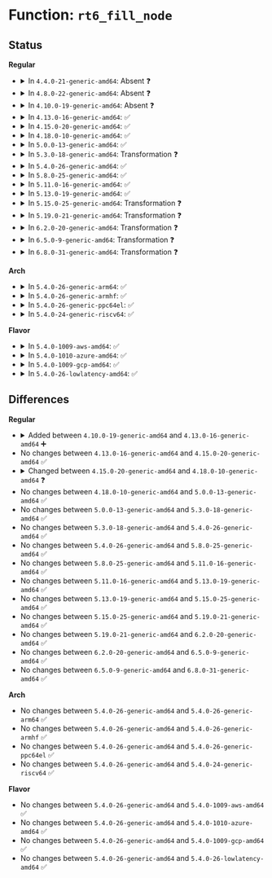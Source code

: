 # Function: <code>rt6_fill_node</code>

## Status
<b>Regular</b>
<ul>
<li>
<details>
<summary>In <code>4.4.0-21-generic-amd64</code>: Absent ❓</summary>

```json
{
  "name": "rt6_fill_node",
  "collision_type": "Unique Static",
  "inline_type": "Selective",
  "funcs": [
    {
      "addr": 18446744071587071392,
      "name": "rt6_fill_node",
      "external": false,
      "loc": "net/ipv6/route.c:3045",
      "file": "net/ipv6/route.c",
      "inline": "not declared, inlined",
      "caller_inline": [],
      "caller_func": [
        "net/ipv6/route.c:inet6_rtm_getroute",
        "net/ipv6/route.c:rt6_dump_route",
        "net/ipv6/route.c:inet6_rt_notify"
      ]
    }
  ],
  "symbols": [
    {
      "addr": 18446744071587071392,
      "name": "rt6_fill_node.constprop.48",
      "section": ".text",
      "bind": "STB_LOCAL",
      "size": 1507
    }
  ]
}
```
</details>
</li>
<li>
<details>
<summary>In <code>4.8.0-22-generic-amd64</code>: Absent ❓</summary>

```json
{
  "name": "rt6_fill_node",
  "collision_type": "Unique Static",
  "inline_type": "Selective",
  "funcs": [
    {
      "addr": 18446744071587503984,
      "name": "rt6_fill_node",
      "external": false,
      "loc": "net/ipv6/route.c:3109",
      "file": "net/ipv6/route.c",
      "inline": "not declared, inlined",
      "caller_inline": [],
      "caller_func": [
        "net/ipv6/route.c:inet6_rt_notify",
        "net/ipv6/route.c:inet6_rtm_getroute",
        "net/ipv6/route.c:rt6_dump_route"
      ]
    }
  ],
  "symbols": [
    {
      "addr": 18446744071587503984,
      "name": "rt6_fill_node.constprop.52",
      "section": ".text",
      "bind": "STB_LOCAL",
      "size": 1601
    }
  ]
}
```
</details>
</li>
<li>
<details>
<summary>In <code>4.10.0-19-generic-amd64</code>: Absent ❓</summary>

```json
{
  "name": "rt6_fill_node",
  "collision_type": "Unique Static",
  "inline_type": "Selective",
  "funcs": [
    {
      "addr": 18446744071587708096,
      "name": "rt6_fill_node",
      "external": false,
      "loc": "net/ipv6/route.c:3178",
      "file": "net/ipv6/route.c",
      "inline": "not declared, inlined",
      "caller_inline": [],
      "caller_func": [
        "net/ipv6/route.c:inet6_rt_notify",
        "net/ipv6/route.c:inet6_rtm_getroute",
        "net/ipv6/route.c:rt6_dump_route"
      ]
    }
  ],
  "symbols": [
    {
      "addr": 18446744071587708096,
      "name": "rt6_fill_node.constprop.54",
      "section": ".text",
      "bind": "STB_LOCAL",
      "size": 1609
    }
  ]
}
```
</details>
</li>
<li>
<details>
<summary>In <code>4.13.0-16-generic-amd64</code>: ✅</summary>

```c
int rt6_fill_node(struct net * net, struct sk_buff * skb, struct rt6_info * rt, struct in6_addr * dst, struct in6_addr * src, int iif, int type, u32 portid, u32 seq, unsigned int flags)
```

```json
{
  "name": "rt6_fill_node",
  "collision_type": "Unique Static",
  "inline_type": "No",
  "funcs": [
    {
      "addr": 18446744071587859216,
      "name": "rt6_fill_node",
      "external": false,
      "loc": "net/ipv6/route.c:3382",
      "file": "net/ipv6/route.c",
      "inline": "seen, unknown",
      "caller_inline": [],
      "caller_func": [
        "net/ipv6/route.c:inet6_rt_notify",
        "net/ipv6/route.c:inet6_rtm_getroute",
        "net/ipv6/route.c:rt6_dump_route",
        "net/ipv6/route.c:ip6_route_del"
      ]
    }
  ],
  "symbols": [
    {
      "addr": 18446744071587859216,
      "name": "rt6_fill_node",
      "section": ".text",
      "bind": "STB_LOCAL",
      "size": 1580
    }
  ]
}
```
</details>
</li>
<li>
<details>
<summary>In <code>4.15.0-20-generic-amd64</code>: ✅</summary>

```c
int rt6_fill_node(struct net * net, struct sk_buff * skb, struct rt6_info * rt, struct in6_addr * dst, struct in6_addr * src, int iif, int type, u32 portid, u32 seq, unsigned int flags)
```

```json
{
  "name": "rt6_fill_node",
  "collision_type": "Unique Static",
  "inline_type": "No",
  "funcs": [
    {
      "addr": 18446744071588388368,
      "name": "rt6_fill_node",
      "external": false,
      "loc": "net/ipv6/route.c:4072",
      "file": "net/ipv6/route.c",
      "inline": "seen, unknown",
      "caller_inline": [],
      "caller_func": [
        "net/ipv6/route.c:inet6_rt_notify",
        "net/ipv6/route.c:inet6_rtm_getroute",
        "net/ipv6/route.c:rt6_dump_route",
        "net/ipv6/route.c:ip6_route_del"
      ]
    }
  ],
  "symbols": [
    {
      "addr": 18446744071588388368,
      "name": "rt6_fill_node",
      "section": ".text",
      "bind": "STB_LOCAL",
      "size": 1586
    }
  ]
}
```
</details>
</li>
<li>
<details>
<summary>In <code>4.18.0-10-generic-amd64</code>: ✅</summary>

```c
int rt6_fill_node(struct net * net, struct sk_buff * skb, struct fib6_info * rt, struct dst_entry * dst, struct in6_addr * dest, struct in6_addr * src, int iif, int type, u32 portid, u32 seq, unsigned int flags)
```

```json
{
  "name": "rt6_fill_node",
  "collision_type": "Unique Static",
  "inline_type": "No",
  "funcs": [
    {
      "addr": 18446744071588749104,
      "name": "rt6_fill_node",
      "external": false,
      "loc": "net/ipv6/route.c:4665",
      "file": "net/ipv6/route.c",
      "inline": "seen, unknown",
      "caller_inline": [],
      "caller_func": [
        "net/ipv6/route.c:inet6_rt_notify",
        "net/ipv6/route.c:inet6_rtm_getroute",
        "net/ipv6/route.c:rt6_dump_route",
        "net/ipv6/route.c:ip6_route_del"
      ]
    }
  ],
  "symbols": [
    {
      "addr": 18446744071588749104,
      "name": "rt6_fill_node",
      "section": ".text",
      "bind": "STB_LOCAL",
      "size": 1482
    }
  ]
}
```
</details>
</li>
<li>
<details>
<summary>In <code>5.0.0-13-generic-amd64</code>: ✅</summary>

```c
int rt6_fill_node(struct net * net, struct sk_buff * skb, struct fib6_info * rt, struct dst_entry * dst, struct in6_addr * dest, struct in6_addr * src, int iif, int type, u32 portid, u32 seq, unsigned int flags)
```

```json
{
  "name": "rt6_fill_node",
  "collision_type": "Unique Static",
  "inline_type": "No",
  "funcs": [
    {
      "addr": 18446744071588968064,
      "name": "rt6_fill_node",
      "external": false,
      "loc": "net/ipv6/route.c:4638",
      "file": "net/ipv6/route.c",
      "inline": "seen, unknown",
      "caller_inline": [],
      "caller_func": [
        "net/ipv6/route.c:inet6_rt_notify",
        "net/ipv6/route.c:inet6_rtm_getroute",
        "net/ipv6/route.c:rt6_dump_route",
        "net/ipv6/route.c:ip6_route_del"
      ]
    }
  ],
  "symbols": [
    {
      "addr": 18446744071588968064,
      "name": "rt6_fill_node",
      "section": ".text",
      "bind": "STB_LOCAL",
      "size": 1490
    }
  ]
}
```
</details>
</li>
<li>
<details>
<summary>In <code>5.3.0-18-generic-amd64</code>: Transformation ❓</summary>

```c
int rt6_fill_node(struct net * net, struct sk_buff * skb, struct fib6_info * rt, struct dst_entry * dst, struct in6_addr * dest, struct in6_addr * src, int iif, int type, u32 portid, u32 seq, unsigned int flags)
```

```json
{
  "name": "rt6_fill_node",
  "collision_type": "Unique Static",
  "inline_type": "No",
  "funcs": [
    {
      "addr": 0,
      "name": "rt6_fill_node",
      "external": false,
      "loc": "net/ipv6/route.c:5355",
      "file": "net/ipv6/route.c",
      "inline": "seen, unknown",
      "caller_inline": [],
      "caller_func": [
        "net/ipv6/route.c:fib6_rt_update",
        "net/ipv6/route.c:inet6_rt_notify",
        "net/ipv6/route.c:inet6_rtm_getroute",
        "net/ipv6/route.c:inet6_rtm_getroute",
        "net/ipv6/route.c:rt6_dump_route",
        "net/ipv6/route.c:rt6_nh_dump_exceptions",
        "net/ipv6/route.c:ip6_route_del"
      ]
    }
  ],
  "symbols": [
    {
      "addr": 18446744071589412048,
      "name": "rt6_fill_node",
      "section": ".text",
      "bind": "STB_LOCAL",
      "size": 2100
    },
    {
      "addr": 18446744071589450368,
      "name": "rt6_fill_node.cold",
      "section": ".text",
      "bind": "STB_LOCAL",
      "size": 26
    }
  ]
}
```
</details>
</li>
<li>
<details>
<summary>In <code>5.4.0-26-generic-amd64</code>: ✅</summary>

```c
int rt6_fill_node(struct net * net, struct sk_buff * skb, struct fib6_info * rt, struct dst_entry * dst, struct in6_addr * dest, struct in6_addr * src, int iif, int type, u32 portid, u32 seq, unsigned int flags)
```

```json
{
  "name": "rt6_fill_node",
  "collision_type": "Unique Static",
  "inline_type": "No",
  "funcs": [
    {
      "addr": 18446744071589636288,
      "name": "rt6_fill_node",
      "external": false,
      "loc": "net/ipv6/route.c:5369",
      "file": "net/ipv6/route.c",
      "inline": "seen, unknown",
      "caller_inline": [],
      "caller_func": [
        "net/ipv6/route.c:fib6_rt_update",
        "net/ipv6/route.c:inet6_rt_notify",
        "net/ipv6/route.c:inet6_rtm_getroute",
        "net/ipv6/route.c:inet6_rtm_getroute",
        "net/ipv6/route.c:rt6_dump_route",
        "net/ipv6/route.c:rt6_nh_dump_exceptions",
        "net/ipv6/route.c:ip6_route_del"
      ]
    }
  ],
  "symbols": [
    {
      "addr": 18446744071589636288,
      "name": "rt6_fill_node",
      "section": ".text",
      "bind": "STB_LOCAL",
      "size": 2107
    }
  ]
}
```
</details>
</li>
<li>
<details>
<summary>In <code>5.8.0-25-generic-amd64</code>: ✅</summary>

```c
int rt6_fill_node(struct net * net, struct sk_buff * skb, struct fib6_info * rt, struct dst_entry * dst, struct in6_addr * dest, struct in6_addr * src, int iif, int type, u32 portid, u32 seq, unsigned int flags)
```

```json
{
  "name": "rt6_fill_node",
  "collision_type": "Unique Static",
  "inline_type": "No",
  "funcs": [
    {
      "addr": 18446744071590661664,
      "name": "rt6_fill_node",
      "external": false,
      "loc": "net/ipv6/route.c:5449",
      "file": "net/ipv6/route.c",
      "inline": "seen, unknown",
      "caller_inline": [],
      "caller_func": [
        "net/ipv6/route.c:fib6_rt_update",
        "net/ipv6/route.c:inet6_rt_notify",
        "net/ipv6/route.c:inet6_rtm_getroute",
        "net/ipv6/route.c:rt6_dump_route",
        "net/ipv6/route.c:rt6_nh_dump_exceptions",
        "net/ipv6/route.c:__ip6_del_rt_siblings"
      ]
    }
  ],
  "symbols": [
    {
      "addr": 18446744071590661664,
      "name": "rt6_fill_node",
      "section": ".text",
      "bind": "STB_LOCAL",
      "size": 2100
    }
  ]
}
```
</details>
</li>
<li>
<details>
<summary>In <code>5.11.0-16-generic-amd64</code>: ✅</summary>

```c
int rt6_fill_node(struct net * net, struct sk_buff * skb, struct fib6_info * rt, struct dst_entry * dst, struct in6_addr * dest, struct in6_addr * src, int iif, int type, u32 portid, u32 seq, unsigned int flags)
```

```json
{
  "name": "rt6_fill_node",
  "collision_type": "Unique Static",
  "inline_type": "No",
  "funcs": [
    {
      "addr": 18446744071590721440,
      "name": "rt6_fill_node",
      "external": false,
      "loc": "net/ipv6/route.c:5434",
      "file": "net/ipv6/route.c",
      "inline": "seen, unknown",
      "caller_inline": [],
      "caller_func": [
        "net/ipv6/route.c:fib6_rt_update",
        "net/ipv6/route.c:inet6_rt_notify",
        "net/ipv6/route.c:inet6_rtm_getroute",
        "net/ipv6/route.c:rt6_dump_route",
        "net/ipv6/route.c:rt6_nh_dump_exceptions",
        "net/ipv6/route.c:__ip6_del_rt_siblings"
      ]
    }
  ],
  "symbols": [
    {
      "addr": 18446744071590721440,
      "name": "rt6_fill_node",
      "section": ".text",
      "bind": "STB_LOCAL",
      "size": 2135
    }
  ]
}
```
</details>
</li>
<li>
<details>
<summary>In <code>5.13.0-19-generic-amd64</code>: ✅</summary>

```c
int rt6_fill_node(struct net * net, struct sk_buff * skb, struct fib6_info * rt, struct dst_entry * dst, struct in6_addr * dest, struct in6_addr * src, int iif, int type, u32 portid, u32 seq, unsigned int flags)
```

```json
{
  "name": "rt6_fill_node",
  "collision_type": "Unique Static",
  "inline_type": "No",
  "funcs": [
    {
      "addr": 18446744071590645088,
      "name": "rt6_fill_node",
      "external": false,
      "loc": "net/ipv6/route.c:5451",
      "file": "net/ipv6/route.c",
      "inline": "seen, unknown",
      "caller_inline": [],
      "caller_func": [
        "net/ipv6/route.c:fib6_info_hw_flags_set",
        "net/ipv6/route.c:fib6_rt_update",
        "net/ipv6/route.c:inet6_rt_notify",
        "net/ipv6/route.c:inet6_rtm_getroute",
        "net/ipv6/route.c:rt6_dump_route",
        "net/ipv6/route.c:rt6_nh_dump_exceptions",
        "net/ipv6/route.c:__ip6_del_rt_siblings"
      ]
    }
  ],
  "symbols": [
    {
      "addr": 18446744071590645088,
      "name": "rt6_fill_node",
      "section": ".text",
      "bind": "STB_LOCAL",
      "size": 2155
    }
  ]
}
```
</details>
</li>
<li>
<details>
<summary>In <code>5.15.0-25-generic-amd64</code>: Transformation ❓</summary>

```c
int rt6_fill_node(struct net * net, struct sk_buff * skb, struct fib6_info * rt, struct dst_entry * dst, struct in6_addr * dest, struct in6_addr * src, int iif, int type, u32 portid, u32 seq, unsigned int flags)
```

```json
{
  "name": "rt6_fill_node",
  "collision_type": "Unique Static",
  "inline_type": "No",
  "funcs": [
    {
      "addr": 0,
      "name": "rt6_fill_node",
      "external": false,
      "loc": "net/ipv6/route.c:5609",
      "file": "net/ipv6/route.c",
      "inline": "seen, unknown",
      "caller_inline": [],
      "caller_func": [
        "net/ipv6/route.c:fib6_info_hw_flags_set",
        "net/ipv6/route.c:fib6_rt_update",
        "net/ipv6/route.c:inet6_rt_notify",
        "net/ipv6/route.c:inet6_rtm_getroute",
        "net/ipv6/route.c:rt6_dump_route",
        "net/ipv6/route.c:rt6_nh_dump_exceptions",
        "net/ipv6/route.c:__ip6_del_rt_siblings"
      ]
    }
  ],
  "symbols": [
    {
      "addr": 18446744071591463472,
      "name": "rt6_fill_node",
      "section": ".text",
      "bind": "STB_LOCAL",
      "size": 2299
    },
    {
      "addr": 18446744071592738553,
      "name": "rt6_fill_node.cold",
      "section": ".text",
      "bind": "STB_LOCAL",
      "size": 219
    }
  ]
}
```
</details>
</li>
<li>
<details>
<summary>In <code>5.19.0-21-generic-amd64</code>: Transformation ❓</summary>

```c
int rt6_fill_node(struct net * net, struct sk_buff * skb, struct fib6_info * rt, struct dst_entry * dst, struct in6_addr * dest, struct in6_addr * src, int iif, int type, u32 portid, u32 seq, unsigned int flags)
```

```json
{
  "name": "rt6_fill_node",
  "collision_type": "Unique Static",
  "inline_type": "No",
  "funcs": [
    {
      "addr": 0,
      "name": "rt6_fill_node",
      "external": false,
      "loc": "net/ipv6/route.c:5602",
      "file": "net/ipv6/route.c",
      "inline": "seen, unknown",
      "caller_inline": [],
      "caller_func": [
        "net/ipv6/route.c:fib6_info_hw_flags_set",
        "net/ipv6/route.c:fib6_rt_update",
        "net/ipv6/route.c:inet6_rt_notify",
        "net/ipv6/route.c:inet6_rtm_getroute",
        "net/ipv6/route.c:rt6_dump_route",
        "net/ipv6/route.c:rt6_nh_dump_exceptions",
        "net/ipv6/route.c:__ip6_del_rt_siblings"
      ]
    }
  ],
  "symbols": [
    {
      "addr": 18446744071593145568,
      "name": "rt6_fill_node",
      "section": ".text",
      "bind": "STB_LOCAL",
      "size": 2375
    },
    {
      "addr": 18446744071594625142,
      "name": "rt6_fill_node.cold",
      "section": ".text",
      "bind": "STB_LOCAL",
      "size": 216
    }
  ]
}
```
</details>
</li>
<li>
<details>
<summary>In <code>6.2.0-20-generic-amd64</code>: Transformation ❓</summary>

```c
int rt6_fill_node(struct net * net, struct sk_buff * skb, struct fib6_info * rt, struct dst_entry * dst, struct in6_addr * dest, struct in6_addr * src, int iif, int type, u32 portid, u32 seq, unsigned int flags)
```

```json
{
  "name": "rt6_fill_node",
  "collision_type": "Unique Static",
  "inline_type": "No",
  "funcs": [
    {
      "addr": 0,
      "name": "rt6_fill_node",
      "external": false,
      "loc": "net/ipv6/route.c:5603",
      "file": "net/ipv6/route.c",
      "inline": "seen, unknown",
      "caller_inline": [],
      "caller_func": [
        "net/ipv6/route.c:fib6_info_hw_flags_set",
        "net/ipv6/route.c:fib6_rt_update",
        "net/ipv6/route.c:inet6_rt_notify",
        "net/ipv6/route.c:inet6_rtm_getroute",
        "net/ipv6/route.c:rt6_dump_route",
        "net/ipv6/route.c:rt6_nh_dump_exceptions",
        "net/ipv6/route.c:__ip6_del_rt_siblings"
      ]
    }
  ],
  "symbols": [
    {
      "addr": 18446744071595043104,
      "name": "rt6_fill_node",
      "section": ".text",
      "bind": "STB_LOCAL",
      "size": 2375
    },
    {
      "addr": 18446744071596359367,
      "name": "rt6_fill_node.cold",
      "section": ".text",
      "bind": "STB_LOCAL",
      "size": 216
    }
  ]
}
```
</details>
</li>
<li>
<details>
<summary>In <code>6.5.0-9-generic-amd64</code>: Transformation ❓</summary>

```c
int rt6_fill_node(struct net * net, struct sk_buff * skb, struct fib6_info * rt, struct dst_entry * dst, struct in6_addr * dest, struct in6_addr * src, int iif, int type, u32 portid, u32 seq, unsigned int flags)
```

```json
{
  "name": "rt6_fill_node",
  "collision_type": "Unique Static",
  "inline_type": "No",
  "funcs": [
    {
      "addr": 0,
      "name": "rt6_fill_node",
      "external": false,
      "loc": "net/ipv6/route.c:5601",
      "file": "net/ipv6/route.c",
      "inline": "seen, unknown",
      "caller_inline": [],
      "caller_func": [
        "net/ipv6/route.c:fib6_info_hw_flags_set",
        "net/ipv6/route.c:fib6_rt_update",
        "net/ipv6/route.c:inet6_rt_notify",
        "net/ipv6/route.c:inet6_rtm_getroute",
        "net/ipv6/route.c:rt6_dump_route",
        "net/ipv6/route.c:rt6_nh_dump_exceptions",
        "net/ipv6/route.c:__ip6_del_rt_siblings"
      ]
    }
  ],
  "symbols": [
    {
      "addr": 18446744071595436560,
      "name": "rt6_fill_node",
      "section": ".text",
      "bind": "STB_LOCAL",
      "size": 2381
    },
    {
      "addr": 18446744071596887950,
      "name": "rt6_fill_node.cold",
      "section": ".text",
      "bind": "STB_LOCAL",
      "size": 216
    }
  ]
}
```
</details>
</li>
<li>
<details>
<summary>In <code>6.8.0-31-generic-amd64</code>: Transformation ❓</summary>

```c
int rt6_fill_node(struct net * net, struct sk_buff * skb, struct fib6_info * rt, struct dst_entry * dst, struct in6_addr * dest, struct in6_addr * src, int iif, int type, u32 portid, u32 seq, unsigned int flags)
```

```json
{
  "name": "rt6_fill_node",
  "collision_type": "Unique Static",
  "inline_type": "No",
  "funcs": [
    {
      "addr": 0,
      "name": "rt6_fill_node",
      "external": false,
      "loc": "net/ipv6/route.c:5594",
      "file": "net/ipv6/route.c",
      "inline": "seen, unknown",
      "caller_inline": [],
      "caller_func": [
        "net/ipv6/route.c:fib6_info_hw_flags_set",
        "net/ipv6/route.c:fib6_rt_update",
        "net/ipv6/route.c:inet6_rt_notify",
        "net/ipv6/route.c:inet6_rtm_getroute",
        "net/ipv6/route.c:rt6_dump_route",
        "net/ipv6/route.c:rt6_nh_dump_exceptions",
        "net/ipv6/route.c:__ip6_del_rt_siblings"
      ]
    }
  ],
  "symbols": [
    {
      "addr": 18446744071596278560,
      "name": "rt6_fill_node",
      "section": ".text",
      "bind": "STB_LOCAL",
      "size": 2381
    },
    {
      "addr": 18446744071597812306,
      "name": "rt6_fill_node.cold",
      "section": ".text",
      "bind": "STB_LOCAL",
      "size": 216
    }
  ]
}
```
</details>
</li>
</ul>
<b>Arch</b>
<ul>
<li>
<details>
<summary>In <code>5.4.0-26-generic-arm64</code>: ✅</summary>

```c
int rt6_fill_node(struct net * net, struct sk_buff * skb, struct fib6_info * rt, struct dst_entry * dst, struct in6_addr * dest, struct in6_addr * src, int iif, int type, u32 portid, u32 seq, unsigned int flags)
```

```json
{
  "name": "rt6_fill_node",
  "collision_type": "Unique Static",
  "inline_type": "No",
  "funcs": [
    {
      "addr": 18446603336503318976,
      "name": "rt6_fill_node",
      "external": false,
      "loc": "net/ipv6/route.c:5369",
      "file": "net/ipv6/route.c",
      "inline": "seen, unknown",
      "caller_inline": [],
      "caller_func": [
        "net/ipv6/route.c:fib6_rt_update",
        "net/ipv6/route.c:inet6_rt_notify",
        "net/ipv6/route.c:inet6_rtm_getroute",
        "net/ipv6/route.c:inet6_rtm_getroute",
        "net/ipv6/route.c:rt6_dump_route",
        "net/ipv6/route.c:rt6_nh_dump_exceptions",
        "net/ipv6/route.c:ip6_route_del"
      ]
    }
  ],
  "symbols": [
    {
      "addr": 18446603336503318976,
      "name": "rt6_fill_node",
      "section": ".text",
      "bind": "STB_LOCAL",
      "size": 1864
    }
  ]
}
```
</details>
</li>
<li>
<details>
<summary>In <code>5.4.0-26-generic-armhf</code>: ✅</summary>

```c
int rt6_fill_node(struct net * net, struct sk_buff * skb, struct fib6_info * rt, struct dst_entry * dst, struct in6_addr * dest, struct in6_addr * src, int iif, int type, u32 portid, u32 seq, unsigned int flags)
```

```json
{
  "name": "rt6_fill_node",
  "collision_type": "Unique Static",
  "inline_type": "No",
  "funcs": [
    {
      "addr": 3235988016,
      "name": "rt6_fill_node",
      "external": false,
      "loc": "net/ipv6/route.c:5369",
      "file": "net/ipv6/route.c",
      "inline": "seen, unknown",
      "caller_inline": [],
      "caller_func": [
        "net/ipv6/route.c:fib6_rt_update",
        "net/ipv6/route.c:inet6_rt_notify",
        "net/ipv6/route.c:inet6_rtm_getroute",
        "net/ipv6/route.c:inet6_rtm_getroute",
        "net/ipv6/route.c:rt6_dump_route",
        "net/ipv6/route.c:rt6_nh_dump_exceptions",
        "net/ipv6/route.c:ip6_route_del"
      ]
    }
  ],
  "symbols": [
    {
      "addr": 3235988016,
      "name": "rt6_fill_node",
      "section": ".text",
      "bind": "STB_LOCAL",
      "size": 2064
    }
  ]
}
```
</details>
</li>
<li>
<details>
<summary>In <code>5.4.0-26-generic-ppc64el</code>: ✅</summary>

```c
int rt6_fill_node(struct net * net, struct sk_buff * skb, struct fib6_info * rt, struct dst_entry * dst, struct in6_addr * dest, struct in6_addr * src, int iif, int type, u32 portid, u32 seq, unsigned int flags)
```

```json
{
  "name": "rt6_fill_node",
  "collision_type": "Unique Static",
  "inline_type": "No",
  "funcs": [
    {
      "addr": 13835058055297079152,
      "name": "rt6_fill_node",
      "external": false,
      "loc": "net/ipv6/route.c:5369",
      "file": "net/ipv6/route.c",
      "inline": "seen, unknown",
      "caller_inline": [],
      "caller_func": [
        "net/ipv6/route.c:fib6_rt_update",
        "net/ipv6/route.c:inet6_rt_notify",
        "net/ipv6/route.c:inet6_rtm_getroute",
        "net/ipv6/route.c:inet6_rtm_getroute",
        "net/ipv6/route.c:rt6_dump_route",
        "net/ipv6/route.c:rt6_nh_dump_exceptions",
        "net/ipv6/route.c:ip6_route_del"
      ]
    }
  ],
  "symbols": [
    {
      "addr": 13835058055297079152,
      "name": "rt6_fill_node",
      "section": ".text",
      "bind": "STB_LOCAL",
      "size": 2564
    }
  ]
}
```
</details>
</li>
<li>
<details>
<summary>In <code>5.4.0-24-generic-riscv64</code>: ✅</summary>

```c
int rt6_fill_node(struct net * net, struct sk_buff * skb, struct fib6_info * rt, struct dst_entry * dst, struct in6_addr * dest, struct in6_addr * src, int iif, int type, u32 portid, u32 seq, unsigned int flags)
```

```json
{
  "name": "rt6_fill_node",
  "collision_type": "Unique Static",
  "inline_type": "No",
  "funcs": [
    {
      "addr": 18446743936279336590,
      "name": "rt6_fill_node",
      "external": false,
      "loc": "net/ipv6/route.c:5369",
      "file": "net/ipv6/route.c",
      "inline": "seen, unknown",
      "caller_inline": [],
      "caller_func": [
        "net/ipv6/route.c:fib6_rt_update",
        "net/ipv6/route.c:inet6_rt_notify",
        "net/ipv6/route.c:inet6_rtm_getroute",
        "net/ipv6/route.c:inet6_rtm_getroute",
        "net/ipv6/route.c:rt6_dump_route",
        "net/ipv6/route.c:rt6_nh_dump_exceptions",
        "net/ipv6/route.c:ip6_route_del"
      ]
    }
  ],
  "symbols": [
    {
      "addr": 18446743936279336590,
      "name": "rt6_fill_node",
      "section": ".text",
      "bind": "STB_LOCAL",
      "size": 1552
    }
  ]
}
```
</details>
</li>
</ul>
<b>Flavor</b>
<ul>
<li>
<details>
<summary>In <code>5.4.0-1009-aws-amd64</code>: ✅</summary>

```c
int rt6_fill_node(struct net * net, struct sk_buff * skb, struct fib6_info * rt, struct dst_entry * dst, struct in6_addr * dest, struct in6_addr * src, int iif, int type, u32 portid, u32 seq, unsigned int flags)
```

```json
{
  "name": "rt6_fill_node",
  "collision_type": "Unique Static",
  "inline_type": "No",
  "funcs": [
    {
      "addr": 18446744071589240656,
      "name": "rt6_fill_node",
      "external": false,
      "loc": "net/ipv6/route.c:5369",
      "file": "net/ipv6/route.c",
      "inline": "seen, unknown",
      "caller_inline": [],
      "caller_func": [
        "net/ipv6/route.c:fib6_rt_update",
        "net/ipv6/route.c:inet6_rt_notify",
        "net/ipv6/route.c:inet6_rtm_getroute",
        "net/ipv6/route.c:inet6_rtm_getroute",
        "net/ipv6/route.c:rt6_dump_route",
        "net/ipv6/route.c:rt6_nh_dump_exceptions",
        "net/ipv6/route.c:ip6_route_del"
      ]
    }
  ],
  "symbols": [
    {
      "addr": 18446744071589240656,
      "name": "rt6_fill_node",
      "section": ".text",
      "bind": "STB_LOCAL",
      "size": 2107
    }
  ]
}
```
</details>
</li>
<li>
<details>
<summary>In <code>5.4.0-1010-azure-amd64</code>: ✅</summary>

```c
int rt6_fill_node(struct net * net, struct sk_buff * skb, struct fib6_info * rt, struct dst_entry * dst, struct in6_addr * dest, struct in6_addr * src, int iif, int type, u32 portid, u32 seq, unsigned int flags)
```

```json
{
  "name": "rt6_fill_node",
  "collision_type": "Unique Static",
  "inline_type": "No",
  "funcs": [
    {
      "addr": 18446744071588965648,
      "name": "rt6_fill_node",
      "external": false,
      "loc": "net/ipv6/route.c:5369",
      "file": "net/ipv6/route.c",
      "inline": "seen, unknown",
      "caller_inline": [],
      "caller_func": [
        "net/ipv6/route.c:fib6_rt_update",
        "net/ipv6/route.c:inet6_rt_notify",
        "net/ipv6/route.c:inet6_rtm_getroute",
        "net/ipv6/route.c:inet6_rtm_getroute",
        "net/ipv6/route.c:rt6_dump_route",
        "net/ipv6/route.c:rt6_nh_dump_exceptions",
        "net/ipv6/route.c:ip6_route_del"
      ]
    }
  ],
  "symbols": [
    {
      "addr": 18446744071588965648,
      "name": "rt6_fill_node",
      "section": ".text",
      "bind": "STB_LOCAL",
      "size": 2107
    }
  ]
}
```
</details>
</li>
<li>
<details>
<summary>In <code>5.4.0-1009-gcp-amd64</code>: ✅</summary>

```c
int rt6_fill_node(struct net * net, struct sk_buff * skb, struct fib6_info * rt, struct dst_entry * dst, struct in6_addr * dest, struct in6_addr * src, int iif, int type, u32 portid, u32 seq, unsigned int flags)
```

```json
{
  "name": "rt6_fill_node",
  "collision_type": "Unique Static",
  "inline_type": "No",
  "funcs": [
    {
      "addr": 18446744071589677520,
      "name": "rt6_fill_node",
      "external": false,
      "loc": "net/ipv6/route.c:5369",
      "file": "net/ipv6/route.c",
      "inline": "seen, unknown",
      "caller_inline": [],
      "caller_func": [
        "net/ipv6/route.c:fib6_rt_update",
        "net/ipv6/route.c:inet6_rt_notify",
        "net/ipv6/route.c:inet6_rtm_getroute",
        "net/ipv6/route.c:inet6_rtm_getroute",
        "net/ipv6/route.c:rt6_dump_route",
        "net/ipv6/route.c:rt6_nh_dump_exceptions",
        "net/ipv6/route.c:ip6_route_del"
      ]
    }
  ],
  "symbols": [
    {
      "addr": 18446744071589677520,
      "name": "rt6_fill_node",
      "section": ".text",
      "bind": "STB_LOCAL",
      "size": 2107
    }
  ]
}
```
</details>
</li>
<li>
<details>
<summary>In <code>5.4.0-26-lowlatency-amd64</code>: ✅</summary>

```c
int rt6_fill_node(struct net * net, struct sk_buff * skb, struct fib6_info * rt, struct dst_entry * dst, struct in6_addr * dest, struct in6_addr * src, int iif, int type, u32 portid, u32 seq, unsigned int flags)
```

```json
{
  "name": "rt6_fill_node",
  "collision_type": "Unique Static",
  "inline_type": "No",
  "funcs": [
    {
      "addr": 18446744071589726656,
      "name": "rt6_fill_node",
      "external": false,
      "loc": "net/ipv6/route.c:5369",
      "file": "net/ipv6/route.c",
      "inline": "seen, unknown",
      "caller_inline": [],
      "caller_func": [
        "net/ipv6/route.c:fib6_rt_update",
        "net/ipv6/route.c:inet6_rt_notify",
        "net/ipv6/route.c:inet6_rtm_getroute",
        "net/ipv6/route.c:inet6_rtm_getroute",
        "net/ipv6/route.c:rt6_dump_route",
        "net/ipv6/route.c:rt6_nh_dump_exceptions",
        "net/ipv6/route.c:ip6_route_del"
      ]
    }
  ],
  "symbols": [
    {
      "addr": 18446744071589726656,
      "name": "rt6_fill_node",
      "section": ".text",
      "bind": "STB_LOCAL",
      "size": 2107
    }
  ]
}
```
</details>
</li>
</ul>

## Differences
<b>Regular</b>
<ul>
<li>
<details>
<summary>Added between <code>4.10.0-19-generic-amd64</code> and <code>4.13.0-16-generic-amd64</code> ➕</summary>

```c
int rt6_fill_node(struct net * net, struct sk_buff * skb, struct rt6_info * rt, struct in6_addr * dst, struct in6_addr * src, int iif, int type, u32 portid, u32 seq, unsigned int flags)
```
</details>
</li>
<li>
No changes between <code>4.13.0-16-generic-amd64</code> and <code>4.15.0-20-generic-amd64</code> ✅
</li>
<li>
<details>
<summary>Changed between <code>4.15.0-20-generic-amd64</code> and <code>4.18.0-10-generic-amd64</code> ❓</summary>
<ul>
<li>
<b>Param added. </b>
<code>struct in6_addr * dest</code>
</li>
<li>
<b>Param reordered. </b>
<code>net, skb, rt, dst, src, iif, type, portid, seq, flags</code> ➡️ <code>net, skb, rt, dst, dest, src, iif, type, portid, seq, flags</code>
</li>
<li>
<b>Param type changed. </b>
<code>struct rt6_info * rt</code> ➡️ <code>struct fib6_info * rt</code>
</li>
<li>
<b>Param type changed. </b>
<code>struct in6_addr * dst</code> ➡️ <code>struct dst_entry * dst</code>
</li>
</ul>
</details>
</li>
<li>
No changes between <code>4.18.0-10-generic-amd64</code> and <code>5.0.0-13-generic-amd64</code> ✅
</li>
<li>
No changes between <code>5.0.0-13-generic-amd64</code> and <code>5.3.0-18-generic-amd64</code> ✅
</li>
<li>
No changes between <code>5.3.0-18-generic-amd64</code> and <code>5.4.0-26-generic-amd64</code> ✅
</li>
<li>
No changes between <code>5.4.0-26-generic-amd64</code> and <code>5.8.0-25-generic-amd64</code> ✅
</li>
<li>
No changes between <code>5.8.0-25-generic-amd64</code> and <code>5.11.0-16-generic-amd64</code> ✅
</li>
<li>
No changes between <code>5.11.0-16-generic-amd64</code> and <code>5.13.0-19-generic-amd64</code> ✅
</li>
<li>
No changes between <code>5.13.0-19-generic-amd64</code> and <code>5.15.0-25-generic-amd64</code> ✅
</li>
<li>
No changes between <code>5.15.0-25-generic-amd64</code> and <code>5.19.0-21-generic-amd64</code> ✅
</li>
<li>
No changes between <code>5.19.0-21-generic-amd64</code> and <code>6.2.0-20-generic-amd64</code> ✅
</li>
<li>
No changes between <code>6.2.0-20-generic-amd64</code> and <code>6.5.0-9-generic-amd64</code> ✅
</li>
<li>
No changes between <code>6.5.0-9-generic-amd64</code> and <code>6.8.0-31-generic-amd64</code> ✅
</li>
</ul>
<b>Arch</b>
<ul>
<li>
No changes between <code>5.4.0-26-generic-amd64</code> and <code>5.4.0-26-generic-arm64</code> ✅
</li>
<li>
No changes between <code>5.4.0-26-generic-amd64</code> and <code>5.4.0-26-generic-armhf</code> ✅
</li>
<li>
No changes between <code>5.4.0-26-generic-amd64</code> and <code>5.4.0-26-generic-ppc64el</code> ✅
</li>
<li>
No changes between <code>5.4.0-26-generic-amd64</code> and <code>5.4.0-24-generic-riscv64</code> ✅
</li>
</ul>
<b>Flavor</b>
<ul>
<li>
No changes between <code>5.4.0-26-generic-amd64</code> and <code>5.4.0-1009-aws-amd64</code> ✅
</li>
<li>
No changes between <code>5.4.0-26-generic-amd64</code> and <code>5.4.0-1010-azure-amd64</code> ✅
</li>
<li>
No changes between <code>5.4.0-26-generic-amd64</code> and <code>5.4.0-1009-gcp-amd64</code> ✅
</li>
<li>
No changes between <code>5.4.0-26-generic-amd64</code> and <code>5.4.0-26-lowlatency-amd64</code> ✅
</li>
</ul>
